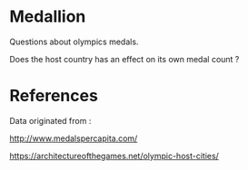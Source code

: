 # Medallion

Questions about olympics medals.

Does the host country has an effect on its own medal count ?

# References

Data originated from :

http://www.medalspercapita.com/

https://architectureofthegames.net/olympic-host-cities/

